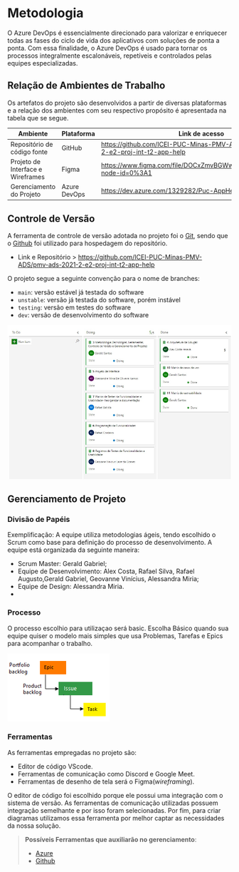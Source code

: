 
# Metodologia

O Azure DevOps é essencialmente direcionado para valorizar e enriquecer todas as fases do ciclo de vida dos aplicativos com soluções de ponta a ponta. Com essa finalidade, o Azure DevOps é usado para tornar os processos integralmente escalonáveis, repetíveis e controlados pelas equipes especializadas.

## Relação de Ambientes de Trabalho

Os artefatos do projeto são desenvolvidos a partir de diversas plataformas e a relação dos ambientes com seu respectivo propósito é apresentada na tabela que se segue. 

|Ambiente|Plataforma|Link de acesso|
|--------------------|-----------|----------------------------------------|
|Repositório de código fonte| GitHub|https://github.com/ICEI-PUC-Minas-PMV-ADS/pmv-ads-2021-2-e2-proj-int-t2-app-help|
|Projeto de Interface e Wireframes|Figma|https://www.figma.com/file/DOCxZmvBGWwBiDFcS1EELF/Untitled?node-id=0%3A1|
|Gerenciamento do Projeto|Azure DevOps|https://dev.azure.com/1329282/Puc-AppHelp|

## Controle de Versão

A ferramenta de controle de versão adotada no projeto foi o
[Git](https://git-scm.com/), sendo que o [Github](https://github.com)
foi utilizado para hospedagem do repositório.
 * Link e Repositório > https://github.com/ICEI-PUC-Minas-PMV-ADS/pmv-ads-2021-2-e2-proj-int-t2-app-help

O projeto segue a seguinte convenção para o nome de branches:

- `main`: versão estável já testada do software
- `unstable`: versão já testada do software, porém instável
- `testing`: versão em testes do software
- `dev`: versão de desenvolvimento do software

![Azure](img/Azure.jpeg) 

## Gerenciamento de Projeto

### Divisão de Papéis

Exemplificação: A equipe utiliza metodologias ágeis, tendo escolhido o Scrum como base para definição do processo de desenvolvimento. A equipe está organizada da seguinte maneira:
- Scrum Master: Gerald Gabriel;
- Equipe de Desenvolvimento: Alex Costa, Rafael Silva, Rafael Augusto,Gerald Gabriel, Geovanne Vinícius, Alessandra Miria;
- Equipe de Design: Alessandra Miria.
- 
### Processo

O processo escolhio para utilizaçao será basic. Escolha Básico quando sua equipe quiser o modelo mais simples que usa Problemas, Tarefas e Epics para acompanhar o trabalho. 
 
![Azure](img/Basic.png)


### Ferramentas

As ferramentas empregadas no projeto são:

- Editor de código VScode.
- Ferramentas de comunicação como Discord e Google Meet.
- Ferramentas de desenho de tela será o Figma(_wireframing_).

O editor de código foi escolhido porque ele possui uma integração com o sistema de versão. As ferramentas de comunicação utilizadas possuem integração semelhante e por isso foram selecionadas. Por fim, para criar diagramas utilizamos essa ferramenta por melhor captar as necessidades da nossa solução.

> **Possíveis Ferramentas que auxiliarão no gerenciamento**: 
> - [Azure](https://azure.microsoft.com/)
> - [Github](https://github.com/)
